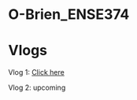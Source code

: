 # O-Brien_ENSE374

<h1>Vlogs</h1>
<p>Vlog 1: <a href='https://www.youtube.com/watch?v=U2Y-dal7ZFc'>Click here</a></p>
<p> Vlog 2: upcoming </p>

